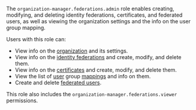 The `organization-manager.federations.admin` role enables creating, modifying, and deleting identity federations, certificates, and federated users, as well as viewing the organization settings and the info on the user group mapping.

Users with this role can:
* View info on the [organization](../../../organization/concepts/organization.md) and its settings.
* View info on the [identity federations](../../../organization/concepts/add-federation.md) and create, modify, and delete them.
* View info on the [certificates](../../../organization/concepts/add-federation.md#build-trust) and create, modify, and delete them.
* View the list of [user](../../../overview/roles-and-resources.md#users) group [mappings](../../../organization/concepts/add-federation.md#group-mapping) and info on them.
* Create and delete [federated users](../../../iam/concepts/users/accounts.md#saml-federation).

This role also includes the `organization-manager.federations.viewer` permissions.